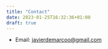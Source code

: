 ```yaml
---
title: "Contact"
date: 2023-01-25T16:32:36+01:00
draft: true
---
```


* Email: javierdemarcoo@gmail.com
